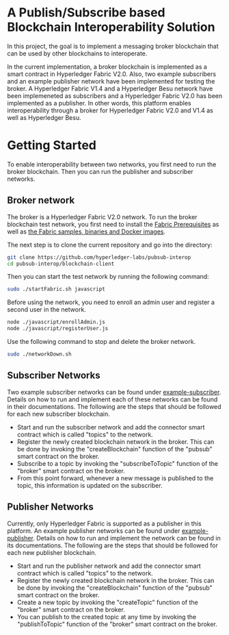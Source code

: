 # A Publish/Subscribe based Blockchain Interoperability Solution

In this project, the goal is to implement a messaging broker blockchain that can be used by other blockchains to interoperate. 

In the current implementation, a broker blockchain is implemented as a smart contract in Hyperledger Fabric V2.0. Also, two example subscribers and an example publisher network have been implemented for testing the broker. A Hyperledger Fabric V1.4 and a Hyperledger Besu network have been implemeneted as subscribers and a Hyperledger Fabric V2.0 has been implemented as a publisher. In other words, this platform enables interoperability through a broker for Hyperledger Fabric V2.0 and V1.4 as well as Hyperledger Besu. 

# Getting Started
To enable interoperability between two networks, you first need to run the broker blockchain. Then you can run the publisher and subscriber networks. 

## Broker network

The broker is a Hyperledger Fabric V2.0 network. To run the broker blockchain test network, you first need to install the [Fabric Prerequisites](https://hyperledger-fabric.readthedocs.io/en/master/prereqs.html) as well as [the Fabric samples, binaries and Docker images](https://hyperledger-fabric.readthedocs.io/en/master/install.html).

The next step is to clone the current repository and go into the directory: 

``` bash
git clone https://github.com/hyperledger-labs/pubsub-interop
cd pubsub-interop/blockchain-client
```

Then you can start the test network by running the following command:

```bash
sudo ./startFabric.sh javascript
```

Before using the network, you need to enroll an admin user and register a second user in the network. 

```bash
node ./javascript/enrollAdmin.js
node ./javascript/registerUser.js
```
Use the following command to stop and delete the broker network.

```bash
sudo ./networkDown.sh
```
## Subscriber Networks

Two example subscriber networks can be found under [example-subscriber](./example-subscriber). Details on how to run and implement each of these networks can be found in their documentations. The following are the steps that should be followed for each new subscriber blockchain. 

* Start and run the subscriber network and add the connector smart contract which is called "topics" to the network. 
* Register the newly created blockchain network in the broker. This can be done by invoking the "createBlockchain" function of the "pubsub" smart contract on the broker. 
* Subscribe to a topic by invoking the "subscribeToTopic" function of the "broker" smart contract on the broker.
* From this point forward, whenever a new message is published to the topic, this information is updated on the subscriber. 

## Publisher Networks

Currently, only Hyperledger Fabric is supported as a publisher in this platform. An example publisher networks can be found under [example-publisher](./example-publisher). Details on how to run and implement the network can be found in its documentations. The following are the steps that should be followed for each new publisher blockchain. 

* Start and run the publisher network and add the connector smart contract which is called "topics" to the network. 
* Register the newly created blockchain network in the broker. This can be done by invoking the "createBlockchain" function of the "pubsub" smart contract on the broker. 
* Create a new topic by invoking the "createTopic" function of the "broker" smart contract on the broker. 
* You can publish to the created topic at any time by invoking the "publishToTopic" function of the "broker" smart contract on the broker. 


